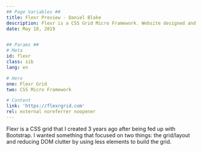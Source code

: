```yaml
---
## Page Variables ##
title: Flexr Preview - Daniel Blake
description: Flexr is a CSS Grid Micro Framework. Website designed and developed by Daniel Blake.
date: May 18, 2019


## Params ##
# Meta
id: flexr
class: sib
lang: en

# Hero
one: Flexr Grid
two: CSS Micro Framework

# Content
link: 'https://flexrgrid.com'
rel: external noreferrer noopener
---
```


Flexr is a CSS grid that I created 3 years ago after being fed up with Bootstrap. I wanted something that focused on two things: the grid/layout and reducing DOM clutter by using less elements to build the grid.
